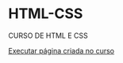 # HTML-CSS
 CURSO DE HTML E CSS

<a href= "https://andeersoncs1.github.io/HTML-CSS/modulo2/DESAFIO/desafio.html"> Executar página criada no curso </a>